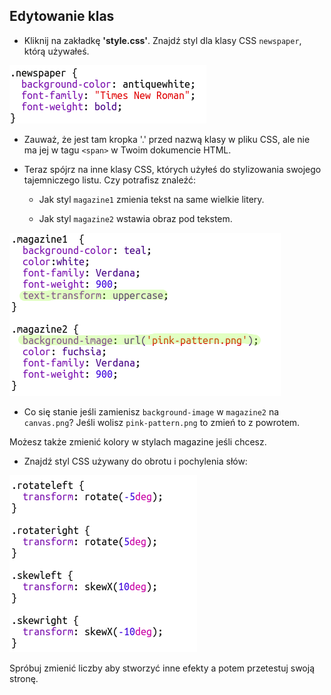 ## Edytowanie klas

+ Kliknij na zakładkę **'style.css'**. Znajdź styl dla klasy CSS `newspaper`, którą używałeś.

![zrzut ekranu](images/letter-newspaper.png)

+ Zauważ, że jest tam kropka '.' przed nazwą klasy w pliku CSS, ale nie ma jej w tagu `<span>` w Twoim dokumencie HTML.

+ Teraz spójrz na inne klasy CSS, których użyłeś do stylizowania swojego tajemniczego listu. Czy potrafisz znaleźć:
    
    + Jak styl `magazine1` zmienia tekst na same wielkie litery.
    
    + Jak styl `magazine2` wstawia obraz pod tekstem.

![zrzut ekranu](images/letter-magazines.png)

+ Co się stanie jeśli zamienisz `background-image` w `magazine2` na `canvas.png`? Jeśli wolisz `pink-pattern.png` to zmień to z powrotem. 

Możesz także zmienić kolory w stylach magazine jeśli chcesz.

+ Znajdź styl CSS używany do obrotu i pochylenia słów:

![zrzut ekranu](images/letter-rotate-skew.png)

Spróbuj zmienić liczby aby stworzyć inne efekty a potem przetestuj swoją stronę.